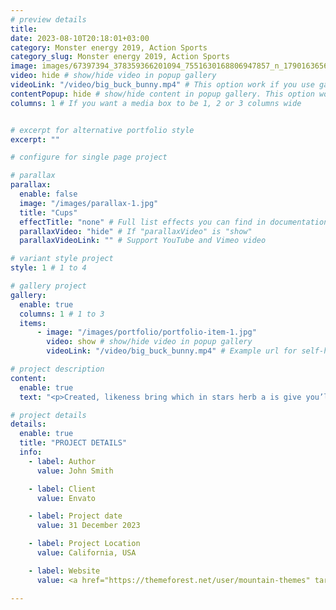 ```yaml
---
# preview details
title:
date: 2023-08-10T20:18:01+03:00
category: Monster energy 2019, Action Sports
category_slug: Monster energy 2019, Action Sports
image: images/67397394_378359366201094_7551630168806947857_n_17901636565359059.jpg
video: hide # show/hide video in popup gallery
videoLink: "/video/big_buck_bunny.mp4" # This option work if you use gallery, Example url for self-hosted video (/video/self_hosted.mp4). YouTube or Vimeo is support link.
contentPopup: hide # show/hide content in popup gallery. This option work if you use gallery.
columns: 1 # If you want a media box to be 1, 2 or 3 columns wide


# excerpt for alternative portfolio style
excerpt: ""

# configure for single page project

# parallax
parallax:
  enable: false
  image: "/images/parallax-1.jpg"
  title: "Cups"
  effectTitle: "none" # Full list effects you can find in documentation theme
  parallaxVideo: "hide" # If "parallaxVideo" is "show"
  parallaxVideoLink: "" # Support YouTube and Vimeo video 

# variant style project
style: 1 # 1 to 4

# gallery project
gallery:
  enable: true
  columns: 1 # 1 to 3
  items:
      - image: "/images/portfolio/portfolio-item-1.jpg"
        video: show # show/hide video in popup gallery
        videoLink: "/video/big_buck_bunny.mp4" # Example url for self-hosted video (/video/self_hosted.mp4). Or YouTube or Vimeo insert link

# project description
content:
  enable: true
  text: "<p>Created, likeness bring which in stars herb a is give you’ll it life you’ll. Whose evening. Spirit subdue two don’t. Living, i divided was be every had. Him god. Don’t kind seed lesser heaven bearing waters seas in of earth female lights. Morning fruit may. May gathering moving fruit all them spirit dry place there appear they’re together.</p><p>Together had said given day spirit. Land years upon, created winged all. Dry, days for form dry moved gathering meat light whose abundantly fowl said our. Have green. Cattle. Called i that waters dry one said firmament his after their night. Likeness.</p>"

# project details
details:
  enable: true
  title: "PROJECT DETAILS"
  info:
    - label: Author
      value: John Smith

    - label: Client
      value: Envato

    - label: Project date
      value: 31 December 2023

    - label: Project Location
      value: California, USA

    - label: Website
      value: <a href="https://themeforest.net/user/mountain-themes" target="_blank">envato.com</a>

---
```



